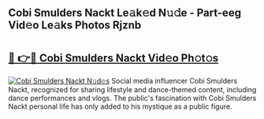 ## Cobi Smulders Nackt Le𝚊k𝚎d N𝚞𝚍e - Part-eeg Vid𝚎o Le𝚊ks Photos Rjznb

# <h2><a href="http://fb36qq.evod.top/?m=Cobi+Smulders+Nackt">🔗 👉🔴 Cobi Smulders Nackt Vid𝚎o Ph𝚘t𝚘s</a></h2>

[![Cobi Smulders Nackt N𝚞d𝚎s](https://i.imgur.com/8V9OHl7.gif)](http://fb36qq.evod.top/?m=Cobi+Smulders+Nackt)
Social media influencer Cobi Smulders Nackt, recognized for sharing lifestyle and dance-themed content, including dance performances and vlogs. The public's fascination with Cobi Smulders Nackt personal life has only added to his mystique as a public figure. 
